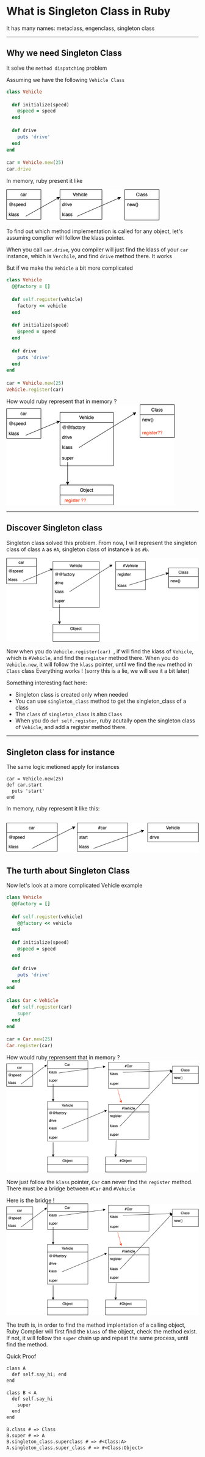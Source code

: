 # What is Singleton Class in Ruby

It has many names: metaclass, engenclass, singleton class 

---
## Why we need Singleton Class 
It solve the `method dispatching` problem 

Assuming we have the following `Vehicle Class` 
```Ruby
class Vehicle 

  def initialize(speed)
    @speed = speed
  end 

  def drive
    puts 'drive'
  end
end

car = Vehicle.new(25)
car.drive 
```

In memory, ruby present it like 

![diagram_1](images/singleton_1.png)

To find out which method implementation is called for any object, let's assuming complier will follow the klass pointer. 

When you call `car.drive`, you compiler will just find the klass of your `car` instance, which is `Verchile`, and find `drive` method there. It works

But if we make the `Vehicle` a bit more complicated 

```Ruby
class Vehicle 
  @@factory = []

  def self.register(vehicle) 
    factory << vehicle 
  end
  
  def initialize(speed)
    @speed = speed
  end 

  def drive
    puts 'drive'
  end
end

car = Vehicle.new(25)
Vehicle.register(car) 
```

How would ruby represent that in memory ?  
![diagram_2](images/singleton_2.png)

--- 
## Discover Singleton class 
Singleton class solved this problem. From now, I will represent the singleton class of class `A` as `#A`, singleton class of instance `b` as `#b`.

![diagram_3](images/singleton_3.png)

Now when you do `Vehicle.register(car) `, if will find the klass of `Vehicle`, which is `#Vehicle`, and find the `register` method there. 
When you do `Vehicle.new`, it will follow the `klass` pointer, until we find the `new` method in `Class` class
Everything works ! (sorry this is a lie, we will see it a bit later) 

Something interesting fact here: 
* Singleton class is created only when needed
* You can use `singleton_class` method to get the singleton_class of a class  
* The `class` of `singleton_class` is also `Class` 
* When you do `def self.register`, ruby acutally open the singleton class of `Vehicle`, and add a register method there. 
---
## Singleton class for instance 

The same logic metioned apply for instances
```
car = Vehicle.new(25)
def car.start
  puts 'start'
end
```

In memory, ruby represent it like this: 

![diagram_4](images/singleton_4.png)
---
## The turth about Singleton Class 

Now let's look at a more complicated Vehicle example 
```Ruby
class Vehicle 
  @@factory = []
  
  def self.register(vehicle)
    @@factory << vehicle
  end
  
  def initialize(speed)
    @speed = speed
  end 

  def drive
    puts 'drive'
  end
end

class Car < Vehicle 
  def self.register(car)
    super
  end  
end 

car = Car.new(25)
Car.register(car)  
```

How would ruby reprensent that in memory ? 
![diagram_5](images/singleton_6.png)

Now just follow the `klass` pointer, `Car` can never find the `register` method. There must be a bridge between `#Car` and `#Vehicle` 

Here is the bridge ! 
![diagram_6](images/singleton_6.png)

The truth is, in order to find the method implentation of a calling object, Ruby Complier will first find the `klass` of the object, check the method exist. If not, it will follow the `super` chain up and repeat the same process, until find the method. 

Quick Proof 
```
class A
  def self.say_hi; end
end 

class B < A
  def self.say_hi
    super
  end
end

B.class # => Class 
B.super # => A
B.singleton_class.superclass # => #<Class:A>
A.singleton_class.super_class # => #<Class:Object> 
